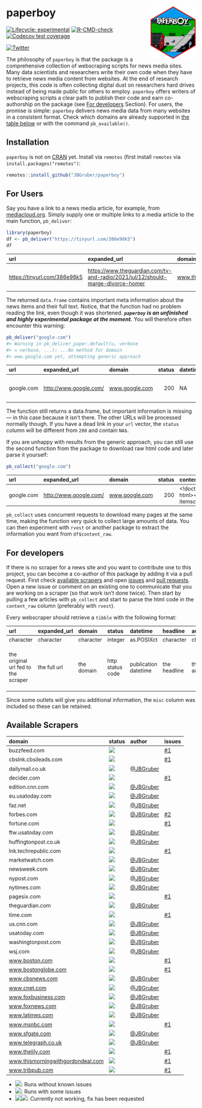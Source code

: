 
# paperboy <img src="man/figures/logo.svg" align="right" height="139" />

<!-- badges: start -->

[![Lifecycle:
experimental](https://img.shields.io/badge/lifecycle-experimental-orange.svg)](https://lifecycle.r-lib.org/articles/stages.html#experimental)
[![R-CMD-check](https://github.com/JBGruber/paperboy/workflows/R-CMD-check/badge.svg)](https://github.com/JBGruber/paperboy/actions)
[![Codecov test
coverage](https://codecov.io/gh/JBGruber/paperboy/branch/main/graph/badge.svg)](https://codecov.io/gh/JBGruber/paperboy?branch=main)
<!-- badges: end -->

[![Twitter](https://img.shields.io/twitter/url/https/twitter.com/JohannesBGruber.svg?style=social&label=Follow%20%40JohannesBGruber)](https://twitter.com/JohannesBGruber)

The philosophy of `paperboy` is that the package is a comprehensive
collection of webscraping scripts for news media sites. Many data
scientists and researchers write their own code when they have to
retrieve news media content from websites. At the end of research
projects, this code is often collecting digital dust on researchers hard
drives instead of being made public for others to employ. `paperboy`
offers writers of webscraping scripts a clear path to publish their code
and earn co-authorship on the package (see [For
developers](#for-developers) Section). For users, the promise is simple:
`paperboy` delivers news media data from many websites in a consistent
format. Check which domains are already supported in [the table
below](#available-scrapers) or with the command `pb_available()`.

## Installation

`paperboy` is not on [CRAN](https://CRAN.R-project.org) yet. Install via
`remotes` (first install `remotes` via `install.packages("remotes")`:

``` r
remotes::install_github("JBGruber/paperboy")
```

## For Users

Say you have a link to a news media article, for example, from
[mediacloud.org](https://mediacloud.org/). Simply supply one or multiple
links to a media article to the main function, `pb_deliver`:

``` r
library(paperboy)
df <- pb_deliver("https://tinyurl.com/386e98k5")
df
```

| url                            | expanded_url                                                                      | domain              | status | datetime            | author                                                | headline                | text                     | misc |
|:-------------------------------|:----------------------------------------------------------------------------------|:--------------------|-------:|:--------------------|:------------------------------------------------------|:------------------------|:-------------------------|:-----|
| <https://tinyurl.com/386e98k5> | <https://www.theguardian.com/tv-and-radio/2021/jul/12/should-marge-divorce-homer> | www.theguardian.com |    200 | 2021-07-12 12:00:13 | <https://www.theguardian.com/profile/stuart-heritage> | ’A woman trapped in an… | The Simpson couple have… | NULL |

The returned `data.frame` contains important meta information about the
news items and their full text. Notice, that the function had no problem
reading the link, even though it was shortened. ***`paperboy` is an
unfinished and highly experimental package at the moment.*** You will
therefore often encounter this warning:

``` r
pb_deliver("google.com")
#> Warning in pb_deliver_paper.default(u, verbose
#> = verbose, ...): ...No method for domain
#> www.google.com yet, attempting generic approach
```

| url        | expanded_url             | domain         | status | datetime | author | headline | text                                               | misc |
|:-----------|:-------------------------|:---------------|-------:|:---------|:-------|:---------|:---------------------------------------------------|:-----|
| google.com | <http://www.google.com/> | www.google.com |    200 | NA       | NA     | Google   | © 2022 - Datenschutzerklrung - Nutzungsbedingungen | NULL |

The function still returns a data.frame, but important information is
missing — in this case because it isn’t there. The other URLs will be
processed normally though. If you have a dead link in your `url` vector,
the `status` column will be different from `200` and contain `NA`s.

If you are unhappy with results from the generic approach, you can still
use the second function from the package to download raw html code and
later parse it yourself:

``` r
pb_collect("google.com")
```

| url        | expanded_url             | domain         | status | content_raw                        |
|:-----------|:-------------------------|:---------------|-------:|:-----------------------------------|
| google.com | <http://www.google.com/> | www.google.com |    200 | \<!doctype html\>\<html itemscope… |

`pb_collect` uses concurrent requests to download many pages at the same
time, making the function very quick to collect large amounts of data.
You can then experiment with `rvest` or another package to extract the
information you want from `df$content_raw`.

## For developers

If there is no scraper for a news site and you want to contribute one to
this project, you can become a co-author of this package by adding it
via a pull request. First check [available
scrapers](#available-scrapers) and open
[issues](https://github.com/JBGruber/paperboy/issues) and [pull
requests](https://github.com/JBGruber/paperboy/pulls). Open a new issue
or comment on an existing one to communicate that you are working on a
scraper (so that work isn’t done twice). Then start by pulling a few
articles with `pb_collect` and start to parse the html code in the
`content_raw` column (preferably with `rvest`).

Every webscraper should retrieve a `tibble` with the following format:

| url                                 | expanded_url | domain     | status           | datetime             | headline     | author     | text          | misc                                                                      |
|:------------------------------------|:-------------|:-----------|:-----------------|:---------------------|:-------------|:-----------|:--------------|:--------------------------------------------------------------------------|
| character                           | character    | character  | integer          | as.POSIXct           | character    | character  | character     | list                                                                      |
| the original url fed to the scraper | the full url | the domain | http status code | publication datetime | the headline | the author | the full text | all other information that can be consistently found on a specific outlet |

Since some outlets will give you additional information, the `misc`
column was included so these can be retained.

## Available Scrapers

| domain                            | status                                                        | author                                    | issues                                               |
|:----------------------------------|:--------------------------------------------------------------|:------------------------------------------|:-----------------------------------------------------|
| buzzfeed.com                      | ![](https://img.shields.io/badge/status-requested-lightgrey)  |                                           | [#1](https://github.com/JBGruber/paperboy/issues/1) |
| cbslnk.cbsileads.com              | ![](https://img.shields.io/badge/status-requested-lightgrey)  |                                           | [#1](https://github.com/JBGruber/paperboy/issues/1) |
| dailymail.co.uk                   | ![](https://img.shields.io/badge/status-gold-%23ffd700.svg)   | [@JBGruber](https://github.com/JBGruber/) |                                                      |
| decider.com                       | ![](https://img.shields.io/badge/status-requested-lightgrey)  |                                           | [#1](https://github.com/JBGruber/paperboy/issues/1) |
| edition.cnn.com                   | ![](https://img.shields.io/badge/status-gold-%23ffd700.svg)   | [@JBGruber](https://github.com/JBGruber/) |                                                      |
| eu.usatoday.com                   | ![](https://img.shields.io/badge/status-gold-%23ffd700.svg)   | [@JBGruber](https://github.com/JBGruber/) |                                                      |
| faz.net                           | ![](https://img.shields.io/badge/status-gold-%23ffd700.svg)   | [@JBGruber](https://github.com/JBGruber/) |                                                      |
| forbes.com                        | ![](https://img.shields.io/badge/status-silver-%23C0C0C0.svg) | [@JBGruber](https://github.com/JBGruber/) | [#2](https://github.com/JBGruber/paperboy/issues/2) |
| fortune.com                       | ![](https://img.shields.io/badge/status-requested-lightgrey)  |                                           | [#1](https://github.com/JBGruber/paperboy/issues/1) |
| ftw.usatoday.com                  | ![](https://img.shields.io/badge/status-gold-%23ffd700.svg)   | [@JBGruber](https://github.com/JBGruber/) |                                                      |
| huffingtonpost.co.uk              | ![](https://img.shields.io/badge/status-gold-%23ffd700.svg)   | [@JBGruber](https://github.com/JBGruber/) |                                                      |
| lnk.techrepublic.com              | ![](https://img.shields.io/badge/status-requested-lightgrey)  |                                           | [#1](https://github.com/JBGruber/paperboy/issues/1) |
| marketwatch.com                   | ![](https://img.shields.io/badge/status-gold-%23ffd700.svg)   | [@JBGruber](https://github.com/JBGruber/) |                                                      |
| newsweek.com                      | ![](https://img.shields.io/badge/status-gold-%23ffd700.svg)   | [@JBGruber](https://github.com/JBGruber/) |                                                      |
| nypost.com                        | ![](https://img.shields.io/badge/status-gold-%23ffd700.svg)   | [@JBGruber](https://github.com/JBGruber/) |                                                      |
| nytimes.com                       | ![](https://img.shields.io/badge/status-gold-%23ffd700.svg)   | [@JBGruber](https://github.com/JBGruber/) |                                                      |
| pagesix.com                       | ![](https://img.shields.io/badge/status-requested-lightgrey)  |                                           | [#1](https://github.com/JBGruber/paperboy/issues/1) |
| theguardian.com                   | ![](https://img.shields.io/badge/status-gold-%23ffd700.svg)   | [@JBGruber](https://github.com/JBGruber/) |                                                      |
| time.com                          | ![](https://img.shields.io/badge/status-requested-lightgrey)  |                                           | [#1](https://github.com/JBGruber/paperboy/issues/1) |
| us.cnn.com                        | ![](https://img.shields.io/badge/status-gold-%23ffd700.svg)   | [@JBGruber](https://github.com/JBGruber/) |                                                      |
| usatoday.com                      | ![](https://img.shields.io/badge/status-gold-%23ffd700.svg)   | [@JBGruber](https://github.com/JBGruber/) |                                                      |
| washingtonpost.com                | ![](https://img.shields.io/badge/status-gold-%23ffd700.svg)   | [@JBGruber](https://github.com/JBGruber/) |                                                      |
| wsj.com                           | ![](https://img.shields.io/badge/status-gold-%23ffd700.svg)   | [@JBGruber](https://github.com/JBGruber/) |                                                      |
| www.boston.com                    | ![](https://img.shields.io/badge/status-requested-lightgrey)  |                                           | [#1](https://github.com/JBGruber/paperboy/issues/1) |
| www.bostonglobe.com               | ![](https://img.shields.io/badge/status-requested-lightgrey)  |                                           | [#1](https://github.com/JBGruber/paperboy/issues/1) |
| www.cbsnews.com                   | ![](https://img.shields.io/badge/status-gold-%23ffd700.svg)   | [@JBGruber](https://github.com/JBGruber/) |                                                      |
| www.cnet.com                      | ![](https://img.shields.io/badge/status-gold-%23ffd700.svg)   | [@JBGruber](https://github.com/JBGruber/) |                                                      |
| www.foxbusiness.com               | ![](https://img.shields.io/badge/status-gold-%23ffd700.svg)   | [@JBGruber](https://github.com/JBGruber/) |                                                      |
| www.foxnews.com                   | ![](https://img.shields.io/badge/status-gold-%23ffd700.svg)   | [@JBGruber](https://github.com/JBGruber/) |                                                      |
| www.latimes.com                   | ![](https://img.shields.io/badge/status-gold-%23ffd700.svg)   | [@JBGruber](https://github.com/JBGruber/) |                                                      |
| www.msnbc.com                     | ![](https://img.shields.io/badge/status-requested-lightgrey)  |                                           | [#1](https://github.com/JBGruber/paperboy/issues/1) |
| www.sfgate.com                    | ![](https://img.shields.io/badge/status-gold-%23ffd700.svg)   | [@JBGruber](https://github.com/JBGruber/) |                                                      |
| www.telegraph.co.uk               | ![](https://img.shields.io/badge/status-gold-%23ffd700.svg)   | [@JBGruber](https://github.com/JBGruber/) |                                                      |
| www.thelily.com                   | ![](https://img.shields.io/badge/status-requested-lightgrey)  |                                           | [#1](https://github.com/JBGruber/paperboy/issues/1) |
| www.thismorningwithgordondeal.com | ![](https://img.shields.io/badge/status-requested-lightgrey)  |                                           | [#1](https://github.com/JBGruber/paperboy/issues/1) |
| www.tribpub.com                   | ![](https://img.shields.io/badge/status-requested-lightgrey)  |                                           | [#1](https://github.com/JBGruber/paperboy/issues/1) |

- ![](https://img.shields.io/badge/status-gold-%23ffd700.svg): Runs
  without known issues
- ![](https://img.shields.io/badge/status-silver-%23C0C0C0.svg): Runs
  with some issues
- ![](https://img.shields.io/badge/status-broken-%23D8634C)![](https://img.shields.io/badge/status-requested-lightgrey):
  Currently not working, fix has been requested
